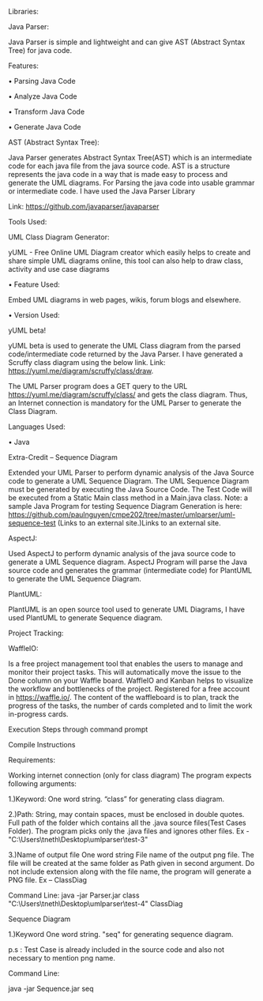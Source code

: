 Libraries:

Java Parser: 

Java Parser is simple and lightweight and can give AST (Abstract Syntax Tree) for java code.

Features:

•	Parsing Java Code

•	Analyze Java Code

•	Transform Java Code

•	Generate Java Code

AST (Abstract Syntax Tree):

Java Parser generates Abstract Syntax Tree(AST) which is an intermediate code for each java file from the java source code. AST is a structure represents the java code in a way that is made easy to process and generate the UML diagrams.
For Parsing the java code into usable grammar or intermediate code. I have used the Java Parser Library

Link: https://github.com/javaparser/javaparser

Tools Used:

UML Class Diagram Generator:

yUML - Free Online UML Diagram creator which easily helps to create and share simple UML diagrams online, this tool can also help to draw class, activity and use case diagrams

•	Feature Used:

Embed UML diagrams in web pages, wikis, forum blogs and elsewhere.

•	Version Used:

yUML beta!

yUML beta is used to generate the UML Class diagram from the parsed code/intermediate code returned by the Java Parser. I have generated a Scruffy class diagram using the below link.
Link: https://yuml.me/diagram/scruffy/class/draw.

The UML Parser program does a GET query to the URL https://yuml.me/diagram/scruffy/class/  and gets the class diagram. Thus, an Internet connection is mandatory for the UML Parser to generate the Class Diagram.

Languages Used:

•	Java


Extra-Credit – Sequence Diagram

Extended your UML Parser to perform dynamic analysis of the Java Source code to generate a UML Sequence Diagram.  The UML Sequence Diagram must be generated by executing the Java Source Code. The Test Code will be executed from a Static Main class method in a Main.java class. 
Note: a sample Java Program for testing Sequence Diagram Generation is here:  https://github.com/paulnguyen/cmpe202/tree/master/umlparser/uml-sequence-test (Links to an external site.)Links to an external site.

AspectJ:

Used AspectJ to perform dynamic analysis of the java source code to generate a UML Sequence diagram. AspectJ Program will parse the Java source code and generates the grammar (intermediate code) for PlantUML to generate the UML Sequence Diagram.

PlantUML:

PlantUML is an open source tool used to generate UML Diagrams, I have used PlantUML to generate Sequence diagram.

Project Tracking:

WaffleIO:

Is a free project management tool that enables the users to manage and monitor their project tasks.  This will automatically move the issue to the Done column on your Waffle board. WaffleIO and Kanban helps to visualize the workflow and bottlenecks of the project.
Registered for a free account in https://waffle.io/. The content of the waffleboard is to plan, track the progress of the tasks, the number of cards completed and to limit the work in-progress cards. 

Execution Steps through command prompt

Compile Instructions

Requirements:

Working internet connection (only for class diagram)
The program expects following arguments:

1.)Keyword:
One word string.
“class” for generating class diagram. 

2.)Path:
String, may contain spaces, must be enclosed in double quotes.
Full path of the folder which contains all the .java source files(Test Cases Folder). The program picks only the .java files and ignores other files.
Ex - "C:\Users\tneth\Desktop\umlparser\test-3"

3.)Name of output file
One word string
File name of the output png file. The file will be created at the same folder as Path given in second argument.
Do not include extension along with the file name, the program will generate a PNG file.
Ex – ClassDiag

Command Line:
java -jar Parser.jar class "C:\Users\tneth\Desktop\umlparser\test-4" ClassDiag


Sequence Diagram

1.)Keyword
One word string.
"seq" for generating sequence diagram.


p.s : Test Case is already included in the source code and  also not necessary to mention png name.

Command Line:

java -jar Sequence.jar seq


